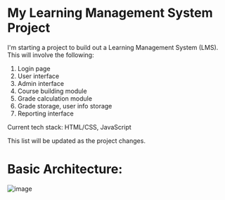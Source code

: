 # My Learning Management System Project

I'm starting a project to build out a Learning Management System (LMS). This will involve the following:

1. Login page
2. User interface
3. Admin interface 
4. Course building module
5. Grade calculation module 
6. Grade storage, user info storage 
7. Reporting interface

Current tech stack: HTML/CSS, JavaScript

This list will be updated as the project changes.

# Basic Architecture: 
![image](https://user-images.githubusercontent.com/94079137/202908128-9608d9c8-cae7-4da0-a1c8-0da1788ee917.png)

